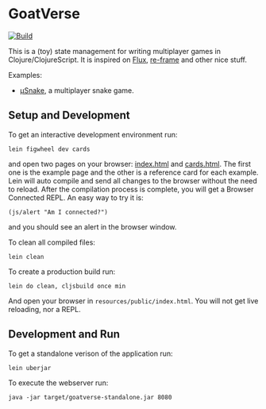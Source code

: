 # GoatVerse

[![Build](https://github.com/wanderley/goatverse/actions/workflows/ci.yml/badge.svg?branch=master)](https://github.com/wanderley/goatverse/actions/workflows/ci.yml)

This is a (toy) state management for writing multiplayer games in Clojure/ClojureScript.  It is inspired on [Flux](https://facebook.github.io/flux/), [re-frame](https://github.com/day8/re-frame) and other nice stuff.

Examples:
- [μSnake](https://github.com/wanderley/musnake), a multiplayer snake game.

## Setup and Development

To get an interactive development environment run:

    lein figwheel dev cards

and open two pages on your browser: [index.html](http://localhost:3449/index.html) and [cards.html](http://localhost:3449/cards).  The first one is the example page and the other is a reference card for each example.  Lein will auto compile and send all changes to the browser without the need to reload.  After the compilation process is complete, you will get a Browser Connected REPL. An easy way to try it is:

    (js/alert "Am I connected?")

and you should see an alert in the browser window.

To clean all compiled files:

    lein clean

To create a production build run:

    lein do clean, cljsbuild once min

And open your browser in `resources/public/index.html`. You will not get live reloading, nor a REPL.

## Development and Run

To get a standalone verison of the application run:

    lein uberjar

To execute the webserver run:

    java -jar target/goatverse-standalone.jar 8080
